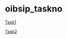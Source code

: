 # oibsip_taskno
[Task1](https://yashraj-12315.github.io/oibsip_taskno/Landing_Page/index.html)

[Task2](https://yashraj-12315.github.io/oibsip_taskno/Temp_Converter/index.html)
